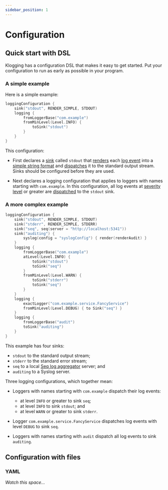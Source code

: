 ```yaml
---
sidebar_position: 1
---
```


# Configuration

## Quick start with DSL

Klogging has a configuration DSL that makes it easy to get started. Put your configuration
to run as early as possible in your program. 

### A simple example

Here is a simple example:

```kotlin
loggingConfiguration {
    sink("stdout", RENDER_SIMPLE, STDOUT)
    logging {
        fromLoggerBase("com.example")
        fromMinLevel(Level.INFO) {
            toSink("stdout")
        }
    }
}
```

This configuration:

* First declares a [sink](sinks.md) called `stdout` that [renders](rendering.md) each
  [log event](log-events.md) into a [simple string format](simple-string-format.md) and
  [dispatches](dispatching.md) it to the standard output stream. Sinks should be
  configured before they are used.

* Next declares a logging configuration that applies to loggers with names starting
  with `com.example`. In this configuration, all log events at [severity level](levels.md)
  or greater are [dispatched](dispatching.md) to the `stdout` sink.

### A more complex example

```kotlin
loggingConfiguration {
    sink("stdout", RENDER_SIMPLE, STDOUT)
    sink("stderr", RENDER_SIMPLE, STDERR)
    sink("seq", seq(server = "http://localhost:5341"))
    sink("auditing") {
        syslog(config = "syslogConfig") { render(renderAudit) }
    }
    logging {
        fromLoggerBase("com.example")
        atLevel(Level.INFO) {
            toSink("stdout")
            toSink("seq")
        }
        fromMinLevel(Level.WARN) {
            toSink("stderr")
            toSink("seq")
        }
    }
    logging {
        exactLogger("com.example.service.FancyService")
        fromMinLevel(Level.DEBUG) { to Sink("seq") }
    }
    logging {
        fromLoggerBase("audit")
        toSink("auditing")
    }
}
```

This example has four sinks:

* `stdout` to the standard output stream;
* `stderr` to the standard error stream;
* `seq` to a local [Seq log aggregator](https://datalust.co/seq) server; and
* `auditing` to a Syslog server.

Three logging configurations, which together mean:

* Loggers with names starting with `com.example` dispatch their log events:
  * at level `INFO` or greater to sink `seq`;
  * at level `INFO` to sink `stdout`; and
  * at level `WARN` or greater to sink `stderr`.


* Logger `com.example.service.FancyService` dispatches log events with level `DEBUG` to
  sink `seq`.

* Loggers with names starting with `audit` dispatch all log events to sink `auditing`.

## Configuration with files

### YAML

*Watch this space…*
